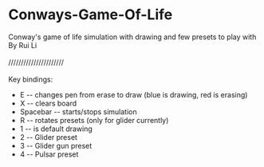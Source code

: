 # Conways-Game-Of-Life

Conway's game of life simulation with drawing and few presets to play with<br />
By Rui Li
<br />
<br />
//////////////////////
<br />
<br />
Key bindings:
* E -- changes pen from erase to draw (blue is drawing, red is erasing)
* X -- clears board
* Spacebar -- starts/stops simulation
* R -- rotates presets (only for glider currently)
* 1 -- is default drawing
* 2 -- Glider preset
* 3 -- Glider gun preset
* 4 -- Pulsar preset

